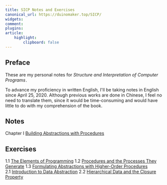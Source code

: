 ```yaml
---
title: SICP Notes and Exercises
canonical_url: https://duinomaker.top/SICP/
widgets:
comment:
plugins:
article:
    highlight:
        clipboard: false
---
```


## Preface

These are my personal notes for *Structure and Interpretation of Computer Programs*&hairsp;.

To advance my proficiency in written English, I'll be taking notes in English since April 25, 2020. Although previous works are done in Chinese, I feel no need to translate them, since it would be time-consuming and would have little to do with my comprehension of the book.

## Notes

<span class="mono rigid">Chapter I&nbsp;</span><a href="/SICP/notes/1/" target="_self">Building Abstractions with Procedures</a>
<!-- <span class="mono rigid">Chapter II&nbsp;&nbsp;</span>Building Abstractions with Data
<span class="mono rigid">Chapter III&nbsp;</span>Modularity, Objects, and State
<span class="mono rigid">Chapter IV&nbsp;&nbsp;</span>Metalinguistic Abstraction
<span class="mono rigid">Chapter V&nbsp;&nbsp;&nbsp;</span>Computing with Register Machines -->

## Exercises

<span class="mono rigid">1.1&nbsp;</span><a href="/SICP/exercises/1.1/" target="_self">The Elements of Programming</a>
<span class="mono rigid">1.2&nbsp;</span><a href="/SICP/exercises/1.2/" target="_self">Procedures and the Processes They Generate</a>
<span class="mono rigid">1.3&nbsp;</span><a href="/SICP/exercises/1.3/" target="_self">Formulating Abstractions with Higher-Order Procedures</a>
<span class="mono rigid">2.1&nbsp;</span><a href="/SICP/exercises/2.1/" target="_self">Introduction to Data Abstraction</a>
<span class="mono rigid">2.2&nbsp;</span><a href="/SICP/exercises/2.2/" target="_self">Hierarchical Data and the Closure Property</a>